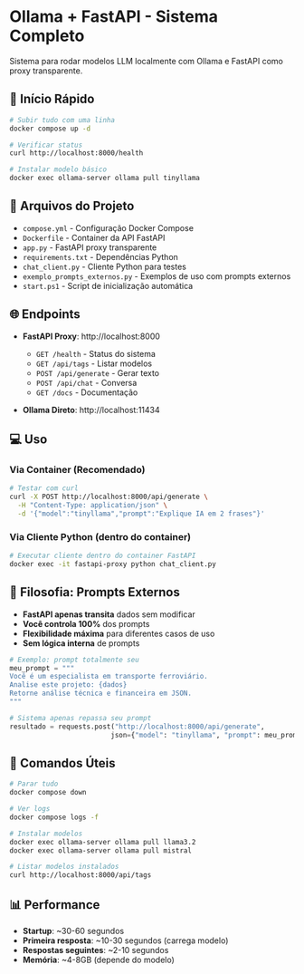# Ollama + FastAPI - Sistema Completo

Sistema para rodar modelos LLM localmente com Ollama e FastAPI como proxy transparente.

## 🚀 Início Rápido

```bash
# Subir tudo com uma linha
docker compose up -d

# Verificar status
curl http://localhost:8000/health

# Instalar modelo básico
docker exec ollama-server ollama pull tinyllama
```

## 📁 Arquivos do Projeto

- `compose.yml` - Configuração Docker Compose
- `Dockerfile` - Container da API FastAPI
- `app.py` - FastAPI proxy transparente
- `requirements.txt` - Dependências Python
- `chat_client.py` - Cliente Python para testes
- `exemplo_prompts_externos.py` - Exemplos de uso com prompts externos
- `start.ps1` - Script de inicialização automática

## 🌐 Endpoints

- **FastAPI Proxy**: http://localhost:8000
  - `GET /health` - Status do sistema
  - `GET /api/tags` - Listar modelos
  - `POST /api/generate` - Gerar texto
  - `POST /api/chat` - Conversa
  - `GET /docs` - Documentação

- **Ollama Direto**: http://localhost:11434

## 💻 Uso

### Via Container (Recomendado)
```bash
# Testar com curl
curl -X POST http://localhost:8000/api/generate \
  -H "Content-Type: application/json" \
  -d '{"model":"tinyllama","prompt":"Explique IA em 2 frases"}'
```

### Via Cliente Python (dentro do container)
```bash
# Executar cliente dentro do container FastAPI
docker exec -it fastapi-proxy python chat_client.py
```

## 🎯 Filosofia: Prompts Externos

- **FastAPI apenas transita** dados sem modificar
- **Você controla 100%** dos prompts
- **Flexibilidade máxima** para diferentes casos de uso
- **Sem lógica interna** de prompts

```python
# Exemplo: prompt totalmente seu
meu_prompt = """
Você é um especialista em transporte ferroviário.
Analise este projeto: {dados}
Retorne análise técnica e financeira em JSON.
"""

# Sistema apenas repassa seu prompt
resultado = requests.post("http://localhost:8000/api/generate", 
                         json={"model": "tinyllama", "prompt": meu_prompt})
```

## 🔧 Comandos Úteis

```bash
# Parar tudo
docker compose down

# Ver logs
docker compose logs -f

# Instalar modelos
docker exec ollama-server ollama pull llama3.2
docker exec ollama-server ollama pull mistral

# Listar modelos instalados
curl http://localhost:8000/api/tags
```

## 📊 Performance

- **Startup**: ~30-60 segundos
- **Primeira resposta**: ~10-30 segundos (carrega modelo)
- **Respostas seguintes**: ~2-10 segundos
- **Memória**: ~4-8GB (depende do modelo)
